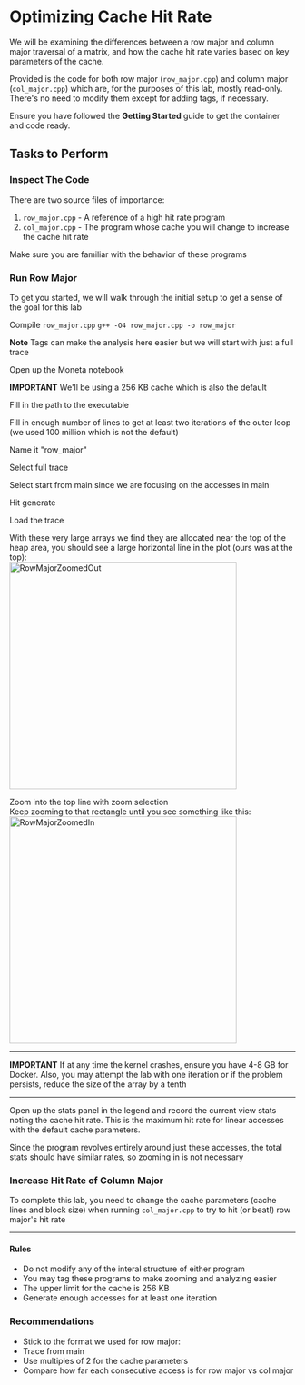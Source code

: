 # Optimizing Cache Hit Rate

We will be examining the differences between a row major and column major traversal of a matrix,
and how the cache hit rate varies based on key parameters of the cache.

Provided is the code for both row major (`row_major.cpp`) and column major (`col_major.cpp`)
which are, for the purposes of this lab, mostly read-only. There's no need to modify them except for
adding tags, if necessary.

Ensure you have followed the **Getting Started** guide to get the container and code ready.

## Tasks to Perform

### Inspect The Code

There are two source files of importance:
1. `row_major.cpp` - A reference of a high hit rate program
2. `col_major.cpp` - The program whose cache you will change to increase the cache hit rate

Make sure you are familiar with the behavior of these programs

### Run Row Major

To get you started, we will walk through the initial setup to get a sense of the goal for this lab


Compile `row_major.cpp`
`g++ -O4 row_major.cpp -o row_major`

**Note** Tags can make the analysis here easier but we will start with just a full trace

Open up the Moneta notebook

**IMPORTANT** We'll be using a 256 KB cache which is also the default

Fill in the path to the executable  

Fill in enough number of lines to get at least two iterations of the outer loop (we used 100 million which is not the default)  

Name it "row_major"  

Select full trace  

Select start from main since we are focusing on the accesses in main  

Hit generate  

Load the trace  

With these very large arrays we find they are allocated near the top of the heap area, you should see a large horizontal line in the plot (ours was at the top):  
<img src="../../assets/InitialRowMajor.png" alt="RowMajorZoomedOut" width="400px">  

Zoom into the top line with zoom selection  
Keep zooming to that rectangle until you see something like this:  
<img src="../../assets/RowMajor.png" alt="RowMajorZoomedIn" width="400px">  
<hr>  

**IMPORTANT** If at any time the kernel crashes, ensure you have 4-8 GB for Docker. Also, you may attempt the lab with one iteration or if the problem persists, reduce the size of the array by a tenth  
<hr>

Open up the stats panel in the legend and record the current view stats noting the cache hit rate. This is the maximum hit rate for linear accesses with the default cache parameters.  

Since the program revolves entirely around just these accesses, the total stats should have similar rates, so zooming in is not necessary

### Increase Hit Rate of Column Major

To complete this lab, you need to change the cache parameters (cache lines and block size) when running `col_major.cpp` to try to hit (or beat!) row major's hit rate

<hr>

#### Rules
* Do not modify any of the interal structure of either program
* You may tag these programs to make zooming and analyzing easier
* The upper limit for the cache is 256 KB
* Generate enough accesses for at least one iteration

### Recommendations
* Stick to the format we used for row major:
* Trace from main
* Use multiples of 2 for the cache parameters
* Compare how far each consecutive access is for row major vs col major



